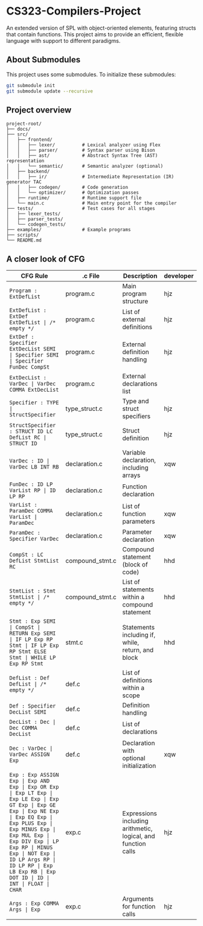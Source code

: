 # CS323-Compilers-Project
An extended version of SPL with object-oriented elements, featuring structs that contain functions. This project aims to provide an efficient, flexible language with support to different paradigms.

## About Submodules
This project uses some submodules. To initialize these submodules:
```sh
git submodule init
git submodule update --recursive
```

## Project overview
```plaintext
project-root/
├── docs/                   
├── src/                    
│   ├── frontend/           
│   │   ├── lexer/          # Lexical analyzer using Flex
│   │   ├── parser/         # Syntax parser using Bison
│   │   ├── ast/            # Abstract Syntax Tree (AST) representation
│   │   └── semantic/       # Semantic analyzer (optional)
│   ├── backend/            
│   │   ├── ir/             # Intermediate Representation (IR) generator TAC
│   │   ├── codegen/        # Code generation
│   │   └── optimizer/      # Optimization passes
│   ├── runtime/            # Runtime support file
│   └── main.c              # Main entry point for the compiler
├── tests/                  # Test cases for all stages
│   ├── lexer_tests/        
│   ├── parser_tests/       
│   └── codegen_tests/      
├── examples/               # Example programs
├── scripts/                               
└── README.md               
```

## A closer look of CFG

| CFG Rule                                                                                                                                                                                                                                                                                                                              | .c File         | Description                                                   |developer|
|---------------------------------------------------------------------------------------------------------------------------------------------------------------------------------------------------------------------------------------------------------------------------------------------------------------------------------------|-----------------|---------------------------------------------------------------|------|
| `Program : ExtDefList`                                                                                                                                                                                                                                                                                                                | program.c       | Main program structure                                        |hjz|
| `ExtDefList : ExtDef ExtDefList \| /* empty */`                                                                                                                                                                                                                                                                                       | program.c       | List of external definitions                                 | hjz|
| `ExtDef : Specifier ExtDecList SEMI \| Specifier SEMI \| Specifier FunDec CompSt`                                                                                                                                                                                                                                                     | program.c       | External definition handling                                  |hjz|
| `ExtDecList : VarDec \| VarDec COMMA ExtDecList`                                                                                                                                                                                                                                                                                      | program.c       | External declarations list                                    ||
| `Specifier : TYPE \| StructSpecifier`                                                                                                                                                                                                                                                                                                 | type_struct.c   | Type and struct specifiers                                    |hjz |
| `StructSpecifier : STRUCT ID LC DefList RC \| STRUCT ID`                                                                                                                                                                                                                                                                              | type_struct.c   | Struct definition                                             | hjz|
| `VarDec : ID \| VarDec LB INT RB`                                                                                                                                                                                                                                                                                                     | declaration.c   | Variable declaration, including arrays                        | xqw|
| `FunDec : ID LP VarList RP \| ID LP RP`                                                                                                                                                                                                                                                                                               | declaration.c   | Function declaration                                          | |
| `VarList : ParamDec COMMA VarList \| ParamDec`                                                                                                                                                                                                                                                                                        | declaration.c   | List of function parameters                                   | xqw|
| `ParamDec : Specifier VarDec`                                                                                                                                                                                                                                                                                                         | declaration.c   | Parameter declaration                                         |xqw|
| `CompSt : LC DefList StmtList RC`                                                                                                                                                                                                                                                                                                     | compound_stmt.c | Compound statement (block of code)                            |hhd|
| `StmtList : Stmt StmtList \| /* empty */`                                                                                                                                                                                                                                                                                             | compound_stmt.c | List of statements within a compound statement                |hhd|
| `Stmt : Exp SEMI \| CompSt \| RETURN Exp SEMI \| IF LP Exp RP Stmt \| IF LP Exp RP Stmt ELSE Stmt \| WHILE LP Exp RP Stmt`                                                                                                                                                                                                            | stmt.c          | Statements including if, while, return, and block             |hhd|
| `DefList : Def DefList \| /* empty */`                                                                                                                                                                                                                                                                                                | def.c           | List of definitions within a scope               |             |
| `Def : Specifier DecList SEMI`                                                                                                                                                                                                                                                                                                        | def.c           | Definition handling             |                              |
| `DecList : Dec \| Dec COMMA DecList`                                                                                                                                                                                                                                                                                                  | def.c           | List of declarations          |                                |
| `Dec : VarDec \| VarDec ASSIGN Exp`                                                                                                                                                                                                                                                                                                   | def.c           | Declaration with optional initialization         |      xqw       |
| `Exp : Exp ASSIGN Exp \| Exp AND Exp \| Exp OR Exp \| Exp LT Exp \| Exp LE Exp \| Exp GT Exp \| Exp GE Exp \| Exp NE Exp \| Exp EQ Exp \| Exp PLUS Exp \| Exp MINUS Exp \| Exp MUL Exp \| Exp DIV Exp \| LP Exp RP \| MINUS Exp \| NOT Exp \| ID LP Args RP \| ID LP RP \| Exp LB Exp RB \| Exp DOT ID \| ID \| INT \| FLOAT \| CHAR` | exp.c           | Expressions including arithmetic, logical, and function calls | hjz|
| `Args : Exp COMMA Args \| Exp`                                                                                                                                                                                                                                                                                                        | exp.c           | Arguments for function calls                                  | hjz|
